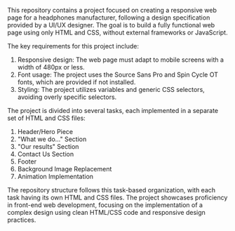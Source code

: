 
This repository contains a project focused on creating a responsive web page for a headphones manufacturer, following a design specification provided by a UI/UX designer. The goal is to build a fully functional web page using only HTML and CSS, without external frameworks or JavaScript.

The key requirements for this project include:

1. Responsive design: The web page must adapt to mobile screens with a width of 480px or less.
2. Font usage: The project uses the Source Sans Pro and Spin Cycle OT fonts, which are provided if not installed.
3. Styling: The project utilizes variables and generic CSS selectors, avoiding overly specific selectors.

The project is divided into several tasks, each implemented in a separate set of HTML and CSS files:

1. Header/Hero Piece
2. "What we do..." Section
3. "Our results" Section
4. Contact Us Section
5. Footer
6. Background Image Replacement
7. Animation Implementation

The repository structure follows this task-based organization, with each task having its own HTML and CSS files. The project showcases proficiency in front-end web development, focusing on the implementation of a complex design using clean HTML/CSS code and responsive design practices.
